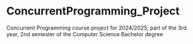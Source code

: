 # ConcurrentProgramming_Project
Concurrent Programming course project for 2024/2025, part of the 3rd year, 2nd semester of the Computer Science Bachelor degree 
